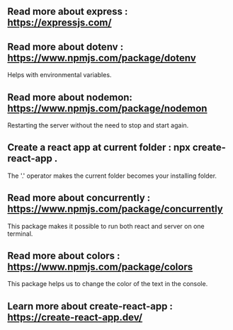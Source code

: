 ## Read more about express : https://expressjs.com/

## Read more about dotenv : https://www.npmjs.com/package/dotenv

Helps with environmental variables.

## Read more about nodemon: https://www.npmjs.com/package/nodemon

Restarting the server without the need to stop and start again.

## Create a react app at current folder : npx create-react-app .

The '.' operator makes the current folder becomes your installing folder.

## Read more about concurrently : https://www.npmjs.com/package/concurrently

This package makes it possible to run both react and server on one terminal.

## Read more about colors : https://www.npmjs.com/package/colors

This package helps us to change the color of the text in the console.

## Learn more about create-react-app : https://create-react-app.dev/
